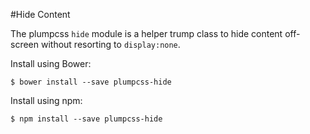 #Hide Content

The plumpcss <code>hide</code> module is a helper trump class to hide content off-screen without
resorting to <code>display:none</code>.

Install using Bower:

    $ bower install --save plumpcss-hide

Install using npm:

    $ npm install --save plumpcss-hide
